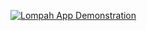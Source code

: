 [![Lompah App Demonstration](https://img.youtube.com/vi/WkLT26To_xE/0.jpg)](https://youtu.be/WkLT26To_xE?si=EQtuGw-mpEkC3Kik)
